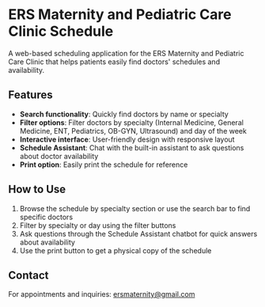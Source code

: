 # ERS Maternity and Pediatric Care Clinic Schedule

A web-based scheduling application for the ERS Maternity and Pediatric Care Clinic that helps patients easily find doctors' schedules and availability.

## Features

- **Search functionality**: Quickly find doctors by name or specialty
- **Filter options**: Filter doctors by specialty (Internal Medicine, General Medicine, ENT, Pediatrics, OB-GYN, Ultrasound) and day of the week
- **Interactive interface**: User-friendly design with responsive layout
- **Schedule Assistant**: Chat with the built-in assistant to ask questions about doctor availability
- **Print option**: Easily print the schedule for reference

## How to Use

1. Browse the schedule by specialty section or use the search bar to find specific doctors
2. Filter by specialty or day using the filter buttons
3. Ask questions through the Schedule Assistant chatbot for quick answers about availability
4. Use the print button to get a physical copy of the schedule

## Contact

For appointments and inquiries: ersmaternity@gmail.com
